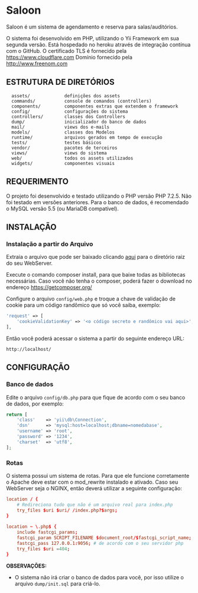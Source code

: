Saloon
======

Saloon é um sistema de agendamento e reserva para salas/auditórios.

O sistema foi desenvolvido em PHP, utilizando o Yii Framework em sua segunda versão.
Está hospedado no heroku através de integração contínua com o GitHub.
O certificado TLS é fornecido pela https://www.cloudflare.com
Domínio fornecido pela http://www.freenom.com


ESTRUTURA DE DIRETÓRIOS
-----------------------

      assets/             definições dos assets
      commands/           console de comandos (controllers)
      components/         componentes extras que extendem o framework
      config/             configurações do sistema
      controllers/        classes dos Controllers
      dump/               inicializador do banco de dados
      mail/               views dos e-mails
      models/             classes dos Modelos
      runtime/            arquivos gerados em tempo de execução
      tests/              testes básicos
      vendor/             pacotes de terceiros
      views/              views do sistema
      web/                todos os assets utilizados
      widgets/            componentes visuais



REQUERIMENTO
------------

O projeto foi desenvolvido e testado utilizando o PHP versão PHP 7.2.5. Não foi testado em versões anteriores.
Para o banco de dados, é recomendado o MySQL versão 5.5 (ou MariaDB compatível).


INSTALAÇÃO
----------

### Instalação a partir do Arquivo

Extraia o arquivo que pode ser baixado clicando [aqui](https://github.com/AndersonBargas/saloon/archive/master.zip) para
o diretório raiz do seu WebServer.

Execute o comando composer install, para que baixe todas as bibliotecas necessárias.
Caso você não tenha o composer, poderá fazer o download no endereço https://getcomposer.org/

Configure o arquivo `config/web.php` e troque a chave de validação de cookie para um código randômico que só você saiba, exemplo:

```php
'request' => [
    'cookieValidationKey' => '<o código secreto e randômico vai aqui>',
],
```

Então você poderá acessar o sistema a partir do seguinte endereço URL:

~~~
http://localhost/
~~~


CONFIGURAÇÃO
------------

### Banco de dados

Edite o arquivo `config/db.php` para que fique de acordo com o seu banco de dados, por exemplo:

```php
return [
    'class'    => 'yii\db\Connection',
    'dsn'      => 'mysql:host=localhost;dbname=nomedabase',
    'username' => 'root',
    'password' => '1234',
    'charset'  => 'utf8',
];
```

### Rotas

O sistema possui um sistema de rotas. Para que ele funcione corretamente o Apache deve estar
com o mod_rewrite instalado e ativado. Caso seu WebServer seja o NGINX, então deverá utilizar
a seguinte configuração:

```conf
location / {
    # Redireciona tudo que não é um arquivo real para index.php
    try_files $uri $uri/ /index.php?$args;
}
    	
location ~ \.php$ {
    include fastcgi_params;
    fastcgi_param SCRIPT_FILENAME $document_root/$fastcgi_script_name;
    fastcgi_pass 127.0.0.1:9056; # de acordo com o seu servidor php
    try_files $uri =404;
}
```

**OBSERVAÇÕES:**
- O sistema não irá criar o banco de dados para você, por isso utilize o arquivo `dump/init.sql` para criá-lo.